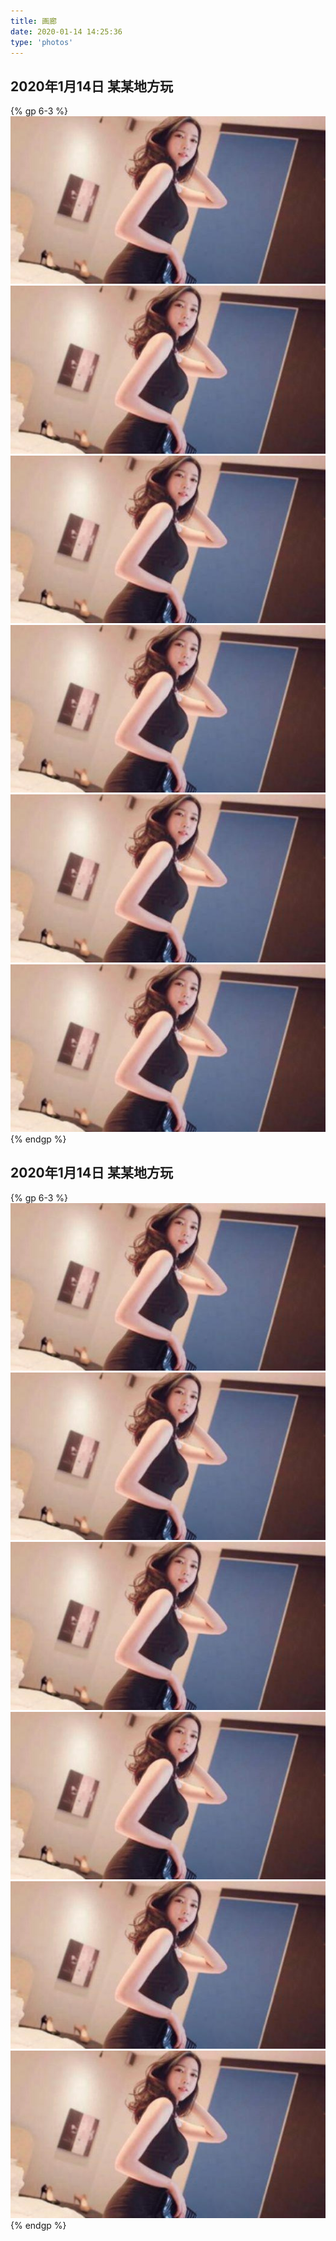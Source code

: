 ```yaml
---
title: 画廊
date: 2020-01-14 14:25:36
type: 'photos'
---
```



## 2020年1月14日 某某地方玩

{% gp 6-3 %}
  ![所发生的](/photos/2020-1-14/2020-1-14-143457.jpg)
  ![水电费单个](/photos/2020-1-14/2020-1-14-143457.jpg)
  ![234](/photos/2020-1-14/2020-1-14-143457.jpg)
  ![大锅饭割发代首](/photos/2020-1-14/2020-1-14-143457.jpg)
  ![是的发送到](/photos/2020-1-14/2020-1-14-143457.jpg)
  ![2222](/photos/2020-1-14/2020-1-14-143457.jpg)
{% endgp %}

## 2020年1月14日 某某地方玩

{% gp 6-3 %}
  ![所发生的](/photos/2020-1-14/2020-1-14-143457.jpg)
  ![水电费单个](/photos/2020-1-14/2020-1-14-143457.jpg)
  ![234](/photos/2020-1-14/2020-1-14-143457.jpg)
  ![大锅饭割发代首](/photos/2020-1-14/2020-1-14-143457.jpg)
  ![是的发送到](/photos/2020-1-14/2020-1-14-143457.jpg)
  ![2222](/photos/2020-1-14/2020-1-14-143457.jpg)
{% endgp %}